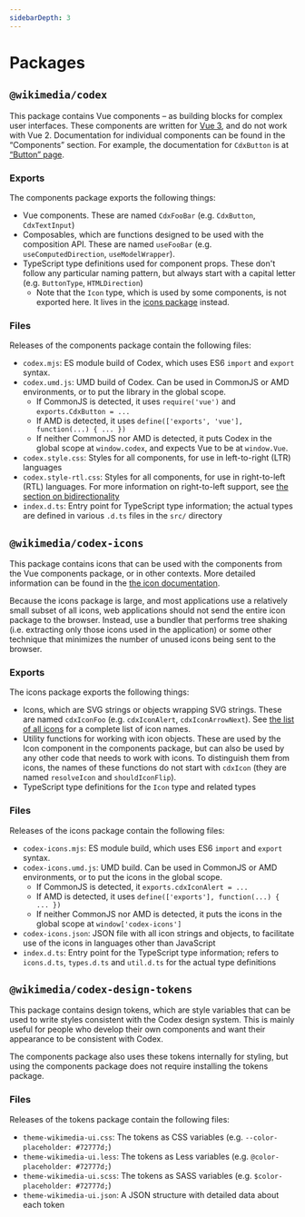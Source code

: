 ```yaml
---
sidebarDepth: 3
---
```

# Packages

## `@wikimedia/codex`
This package contains Vue components – as building blocks for complex user interfaces.
These components are written for [Vue 3](https://v3.vuejs.org/), and do not work with Vue 2.
Documentation for individual components can be found in the “Components” section.
For example, the documentation for `CdxButton` is at [“Button” page](../components/demos/button.md).

### Exports
The components package exports the following things:
- Vue components. These are named `CdxFooBar` (e.g. `CdxButton`, `CdxTextInput`)
- Composables, which are functions designed to be used with the composition API. These are named
  `useFooBar` (e.g. `useComputedDirection`, `useModelWrapper`).
- TypeScript type definitions used for component props. These don't follow any particular naming
  pattern, but always start with a capital letter (e.g. `ButtonType`, `HTMLDirection`)
    - Note that the `Icon` type, which is used by some components, is not exported here.
      It lives in the [icons package](#wikimedia-codex-icons) instead.

### Files
Releases of the components package contain the following files:
- `codex.mjs`: ES module build of Codex, which uses ES6 `import` and `export` syntax.
- `codex.umd.js`: UMD build of Codex. Can be used in CommonJS or AMD environments, or to put
  the library in the global scope.
  - If CommonJS is detected, it uses `require('vue')` and `exports.CdxButton = ...`
  - If AMD is detected, it uses `define(['exports', 'vue'], function(...) { ... })`
  - If neither CommonJS nor AMD is detected, it puts Codex in the global scope at `window.codex`,
    and expects Vue to be at `window.Vue`.
- `codex.style.css`: Styles for all components, for use in left-to-right (LTR) languages
- `codex.style-rtl.css`: Styles for all components, for use in right-to-left (RTL) languages.
  For more information on right-to-left support, see [the section on bidirectionality](./usage.md#bidirectionality-support)
- `index.d.ts`: Entry point for TypeScript type information; the actual types are defined in
  various `.d.ts` files in the `src/` directory

## `@wikimedia/codex-icons`
This package contains icons that can be used with the components from the Vue components package,
or in other contexts. More detailed information can be found in the
[the icon documentation](../icons/overview.md).

Because the icons package is large, and most applications use a relatively small subset of all icons,
web applications should not send the entire icon package to the browser. Instead, use a bundler that
performs tree shaking (i.e. extracting only those icons used in the application) or some other
technique that minimizes the number of unused icons being sent to the browser.

### Exports
The icons package exports the following things:
- Icons, which are SVG strings or objects wrapping SVG strings. These are named `cdxIconFoo`
  (e.g. `cdxIconAlert`, `cdxIconArrowNext`). See [the list of all icons](../icons/all-icons.md)
  for a complete list of icon names.
- Utility functions for working with icon objects. These are used by the Icon component in the
  components package, but can also be used by any other code that needs to work with icons. To
  distinguish them from icons, the names of these functions do not start with `cdxIcon` (they are
  named `resolveIcon` and `shouldIconFlip`).
- TypeScript type definitions for the `Icon` type and related types

### Files
Releases of the icons package contain the following files:
- `codex-icons.mjs`: ES module build, which uses ES6 `import` and `export` syntax.
- `codex-icons.umd.js`: UMD build. Can be used in CommonJS or AMD environments, or to put the
  icons in the global scope.
  - If CommonJS is detected, it `exports.cdxIconAlert = ...`
  - If AMD is detected, it uses `define(['exports'], function(...) { ... })`
  - If neither CommonJS nor AMD is detected, it puts the icons in the global scope at
    `window['codex-icons']`
- `codex-icons.json`: JSON file with all icon strings and objects, to facilitate use of the icons
  in languages other than JavaScript
- `index.d.ts`: Entry point for the TypeScript type information; refers to `icons.d.ts`, `types.d.ts`
  and `util.d.ts` for the actual type definitions

## `@wikimedia/codex-design-tokens`
This package contains design tokens, which are style variables that can be used to write styles
consistent with the Codex design system. This is mainly useful for people who develop their own
components and want their appearance to be consistent with Codex.

The components package also uses these tokens internally for styling, but using the components
package does not require installing the tokens package.

### Files
Releases of the tokens package contain the following files:
- `theme-wikimedia-ui.css`: The tokens as CSS variables (e.g. `--color-placeholder: #72777d;`)
- `theme-wikimedia-ui.less`: The tokens as Less variables (e.g. `@color-placeholder: #72777d;`)
- `theme-wikimedia-ui.scss`: The tokens as SASS variables (e.g. `$color-placeholder: #72777d;`)
- `theme-wikimedia-ui.json`: A JSON structure with detailed data about each token